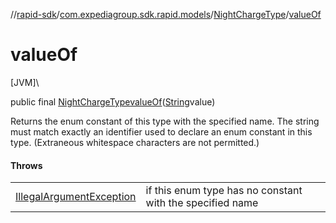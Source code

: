 //[rapid-sdk](../../../index.md)/[com.expediagroup.sdk.rapid.models](../index.md)/[NightChargeType](index.md)/[valueOf](value-of.md)

# valueOf

[JVM]\

public final [NightChargeType](index.md)[valueOf](value-of.md)([String](https://docs.oracle.com/javase/8/docs/api/java/lang/String.html)value)

Returns the enum constant of this type with the specified name. The string must match exactly an identifier used to declare an enum constant in this type. (Extraneous whitespace characters are not permitted.)

#### Throws

| | |
|---|---|
| [IllegalArgumentException](https://kotlinlang.org/api/latest/jvm/stdlib/kotlin/-illegal-argument-exception/index.html) | if this enum type has no constant with the specified name |
